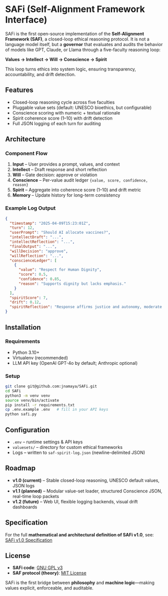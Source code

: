 # SAFi (Self-Alignment Framework Interface)

SAFi is the first open-source implementation of the **Self-Alignment Framework (SAF)**, a closed-loop ethical reasoning protocol. It is not a language model itself, but a **governor** that evaluates and audits the behavior of models like GPT, Claude, or Llama through a five-faculty reasoning loop:

**Values → Intellect → Will → Conscience → Spirit**

This loop turns ethics into system logic, ensuring transparency, accountability, and drift detection.

## Features

* Closed-loop reasoning cycle across five faculties
* Pluggable value sets (default: UNESCO bioethics, but configurable)
* Conscience scoring with numeric + textual rationale
* Spirit coherence score (1–10) with drift detection
* Full JSON logging of each turn for auditing

## Architecture

### Component Flow

1. **Input** – User provides a prompt, values, and context
2. **Intellect** – Draft response and short reflection
3. **Will** – Gate decision: approve or violation
4. **Conscience** – Per-value audit ledger `{value, score, confidence, reason}`
5. **Spirit** – Aggregate into coherence score (1–10) and drift metric
6. **Memory** – Update history for long-term consistency

### Example Log Output

```json
{
  "timestamp": "2025-04-09T15:23:01Z",
  "turn": 12,
  "userPrompt": "Should AI allocate vaccines?",
  "intellectDraft": "...",
  "intellectReflection": "...",
  "finalOutput": "...",
  "willDecision": "approve",
  "willReflection": "...",
  "conscienceLedger": [
    {
      "value": "Respect for Human Dignity",
      "score": 0.5,
      "confidence": 0.85,
      "reason": "Supports dignity but lacks emphasis."
    }
  ],
  "spiritScore": 7,
  "drift": 0.12,
  "spiritReflection": "Response affirms justice and autonomy, moderate coherence."
}
```

## Installation

### Requirements

* Python 3.10+
* Virtualenv (recommended)
* LLM API key (OpenAI GPT-4o by default; Anthropic optional)

### Setup

```bash
git clone git@github.com:jnamaya/SAFi.git
cd SAFi
python3 -m venv venv
source venv/bin/activate
pip install -r requirements.txt
cp .env.example .env   # fill in your API keys
python safi.py
```

## Configuration

* `.env` – runtime settings & API keys
* `valuesets/` – directory for custom ethical frameworks
* Logs – written to `saf-spirit-log.json` (newline-delimited JSON)

## Roadmap

* **v1.0 (current)** – Stable closed-loop reasoning, UNESCO default values, JSON logs
* **v1.1 (planned)** – Modular value-set loader, structured Conscience JSON, real-time loop packets
* **v1.2 (future)** – Web UI, flexible logging backends, visual drift dashboards


## Specification

For the full **mathematical and architectural definition of SAFi v1.0**, see: [SAFi v1.0 Specification](./docs/spec_v1.0.md)


## License

* **SAFi code**: [GNU GPL v3](https://www.gnu.org/licenses/gpl-3.0.html)
* **SAF protocol (theory)**: [MIT License](https://opensource.org/license/mit)


SAFi is the first bridge between **philosophy** and **machine logic**—making values explicit, enforceable, and auditable.
